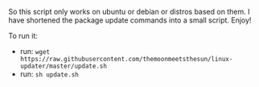 So this script only works on ubuntu or debian or distros based on them. I have shortened the package update commands into a small script. Enjoy!

To run it:
- run: `wget https://raw.githubusercontent.com/themoonmeetsthesun/linux-updater/master/update.sh`
- run: `sh update.sh`
